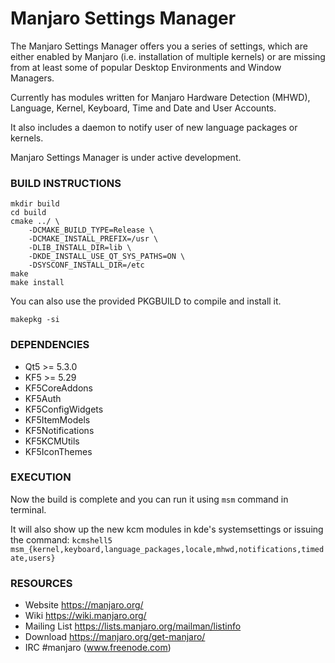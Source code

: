 # Manjaro Settings Manager

The Manjaro Settings Manager offers you a series of settings, which are
either enabled by Manjaro (i.e. installation of multiple kernels) or are 
missing from at least some of popular Desktop Environments and Window Managers.

Currently has modules written for Manjaro Hardware Detection (MHWD), Language,
Kernel, Keyboard, Time and Date and User Accounts.

It also includes a daemon to notify user of new language packages or kernels.

Manjaro Settings Manager is under active development.


### BUILD INSTRUCTIONS

    mkdir build  
    cd build  
    cmake ../ \
        -DCMAKE_BUILD_TYPE=Release \
        -DCMAKE_INSTALL_PREFIX=/usr \
        -DLIB_INSTALL_DIR=lib \
        -DKDE_INSTALL_USE_QT_SYS_PATHS=ON \
        -DSYSCONF_INSTALL_DIR=/etc
    make
    make install  
  
You can also use the provided PKGBUILD to compile and install it.
   
    makepkg -si


### DEPENDENCIES

* Qt5 >= 5.3.0
* KF5 >= 5.29
* KF5CoreAddons
* KF5Auth
* KF5ConfigWidgets
* KF5ItemModels
* KF5Notifications
* KF5KCMUtils
* KF5IconThemes


### EXECUTION

Now the build is complete and you can run it using `msm` command in terminal.

It will also show up the new kcm modules in kde's systemsettings or issuing the command:
`kcmshell5 msm_{kernel,keyboard,language_packages,locale,mhwd,notifications,timedate,users}`


### RESOURCES

* Website        https://manjaro.org/
* Wiki           https://wiki.manjaro.org/
* Mailing List   https://lists.manjaro.org/mailman/listinfo
* Download       https://manjaro.org/get-manjaro/
* IRC            #manjaro (www.freenode.com)
